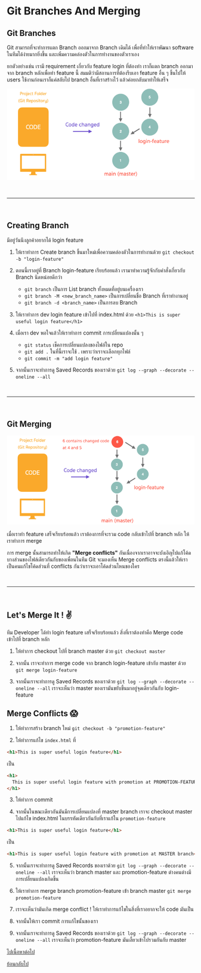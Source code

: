 # Git Branches And Merging

## Git Branches

Git สามารถที่จะทำการแตก Branch ออกมาจาก Branch เดิมได้ เพื่อที่ทำให้เราพัฒนา software ในทีมได้ง่ายมากยิ่งขึ้น และเพิ่มความคล่องตัวในการทำงานของตัวเราเอง

ยกตัวอย่างเช่น เรามี requirement เกี่ยวกับ feature login ที่ต้องทำ เราก็แตก branch ออกมาจาก branch หลักเพื่อทำ feature นี้ สมมติว่ามีสถานการที่ต้องรีบเอา feature อื่น ๆ ขึ้นไปให้ users ใช้งานก่อนเราก็แค่สลับไป branch อื่นที่เราสร้างไว้ แล้วค่อยกลับมาทำให้เสร็จ

![Git branches](./images/git-branches.png)

<br><hr><br>

## Creating Branch

มีอยู่วันนึงลูกค้าอยากได้ login feature

1. ให้เราทำการ Create branch ขึ้นมาใหม่เพื่อความคล่องตัวในการทำงานด้วย `git checkout -b "login-feature"`

2. ตอนนี้เราอยู่ที่ Branch login-feature เรียบร้อยแล้ว เรามาทำความรู้จักกับคำสั่งเกี่ยวกับ Branch นิดหน่อยดีกว่า

   - `git branch` เป็นการ List branch ทั้งหมดที่อยู่บนเครื่องเรา
   - `git branch -M <new_branch_name>` เป็นการเปลี่ยนชื่อ Branch ที่เราทำงานอยู่
   - `git branch -d <branch_name>` เป็นการลบ Branch

3. ให้เราทำการ dev login feature เข้าไปที่ index.html ด้วย `<h1>This is super useful login feature</h1>`

4. เมื่อเรา dev พอใจแล้วให้เราทำการ commit การเปลี่ยนแปลงนั้น ๆ

   - `git status` เช็คการเปลี่ยนแปลงของไฟล์ใน repo
   - `git add .` ในที่นี้เราจะใช้ . เพราะว่าเราจะเลือกทุกไฟล์
   - `git commit -m "add login feature"`

5. จากนั้นเราจะทำการดู Saved Records ของเราด้วย `git log --graph --decorate --oneline --all`

<br><hr><br>

## Git Merging

![Git merging](./images/git-merging.png)

เมื่อเราทำ feature เสร็จเรียบร้อยแล้ว เราต้องการที่จะรวม code กลับเข้าไปที่ branch หลัก ให้เราทำการ merge

การ merge นั้นสามารถทำให้เกิด **"Merge conflicts"** กันเนื่องจากเราอาจจะบังเอิญไปแก้โค้ดบางส่วนของไฟล์เดียวกันกับของเพื่อนในทีม Git จะมองเห็น Merge conflicts ตรงนี้แล้วให้เราเป็นคนแก้ไขโค้ดส่วนที่ conflicts กันว่าเราจะเอาโค้ดส่วนไหนของใคร

<br><hr><br>

## Let's Merge It ! ✌️

ทีม Developer ได้ทำ login feature เสร็จเรียบร้อยแล้ว สิ่งที่เราต้องทำคือ Merge code เข้าไปที่ branch หลัก

1. ให้ทำการ checkout ไปที่ branch master ด้วย `git checkout master`

2. จากนั้น เราจะทำการ merge code จาก branch login-feature เข้ากับ master ด้วย `git merge login-feature`

3. จากนั้นเราจะทำการดู Saved Records ของเราด้วย `git log --graph --decorate --oneline --all` เราจะเห็นว่า master ของเรามันขยับขึ้นมาอยู่จุดเดียวกันกับ login-feature

## Merge Conflicts 😱

1. ให้ทำการสร้าง branch ใหม่ `git checkout -b "promotion-feature"`

2. ให้ทำการแก้ไข `index.html` ที่

```html
<h1>This is super useful login feature</h1>
```

เป็น

```html
<h1>
  This is super useful login feature with promotion at PROMOTION-FEATURE branch
</h1>
```

3. ให้ทำการ commit

4. จากนั้นในขณะเดียวกันมันมีการเปลี่ยนแปลงที่ master branch เราจะ checkout master ไปแก้ไข index.html ในบรรทัดเดียวกันกับที่เราแก้ใน `promotion-feature`

```html
<h1>This is super useful login feature</h1>
```

เป็น

```html
<h1>This is super useful login feature with promotion at MASTER branch</h1>
```

5. จากนั้นเราจะทำการดู Saved Records ของเราด้วย `git log --graph --decorate --oneline --all` เราจะเห็นว่า branch master และ promotion-feature ต่างคนต่างมีการเปลี่ยนแปลงเกิดขึ้น

6. ให้เราทำการ merge branch promotion-feature เข้่า branch master `git merge promotion-feature`

7. เราจะเห็นว่ามันเกิด merge conflict ! ให้เราทำการแก้ไขในสิ่งที่เราอยากจะให้ code มันเป็น

8. จากนั้นให้เรา commit การแก้ไขนั้นของเรา

9. จากนั้นเราจะทำการดู Saved Records ของเราด้วย `git log --graph --decorate --oneline --all` เราจะเห็นว่า promotion-feature มันเลี้ยวเข้าไปรวมกันกับ master

[ไปเนื้อหาต่อไป](https://github.com/napatwongchr/intro-to-git/blob/main/lessons/4-remote-repository.md)

[ย้อนกลับไป](https://github.com/napatwongchr/intro-to-git/blob/main/lessons/2-how-git-works.md)
